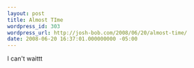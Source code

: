 ```yaml
---
layout: post
title: Almost TIme
wordpress_id: 303
wordpress_url: http://josh-bob.com/2008/06/20/almost-time/
date: 2008-06-20 16:37:01.000000000 -05:00
---
```

<!--Mime Type of File is image/jpeg --><div class="postie-image-div"><a href="http://josh-bob.com/wp-photos/20080620-173701-1.jpg"><img src="http://josh-bob.com/wp-photos/thumb.20080620-173701-1.jpg" alt="" style="3px;" class="postie-image" /></a></div> I can't waittt
